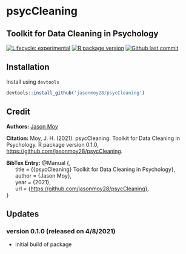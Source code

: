 # psycCleaning
## Toolkit for Data Cleaning in Psychology


<!-- badges: start -->
[![Lifecycle: experimental](https://img.shields.io/badge/lifecycle-experimental-orange.svg)](https://lifecycle.r-lib.org/articles/stages.html#experimental)
[![R package version](https://img.shields.io/github/r-package/v/jasonmoy28/psycCleaning)]()
[![Github last commit](https://img.shields.io/github/last-commit/jasonmoy28/psycCleaning)]()
<!-- badges: end -->


## Installation
Install using `devtools`
```R
devtools::install_github('jasonmoy28/psycCleaning')
```

## Credit
**Authors:** [Jason Moy](https://jasonmoy.us)

**Citation:** Moy, J. H. (2021). psycCleaning: Toolkit for Data Cleaning in Psychology. R package version 0.1.0, https://github.com/jasonmoy28/psycCleaning.


**BibTex Entry:**
@Manual {,  
&nbsp;&nbsp;&nbsp;&nbsp;&nbsp;&nbsp;title = {{psycCleaning} Toolkit for Data Cleaning in Psychology},  
&nbsp;&nbsp;&nbsp;&nbsp;&nbsp;&nbsp;author = {Jason Moy},  
&nbsp;&nbsp;&nbsp;&nbsp;&nbsp;&nbsp;year = {2021},  
&nbsp;&nbsp;&nbsp;&nbsp;&nbsp;&nbsp;url = {https://github.com/jasonmoy28/psycCleaning},  
  }

## Updates
### version 0.1.0 (released on 4/8/2021)
* initial build of package
